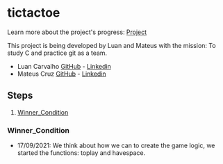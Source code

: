# tictactoe
Learn more about the project's progress: [Project](https://github.com/luanldcarvalho/tictactoe/projects/1)

This project is being developed by Luan and Mateus with the mission: To study C and practice git as a team.
- Luan Carvalho [GitHub](https://github.com/luanldcarvalho) - [Linkedin](https://www.linkedin.com/in/luanldcarvalho/)
- Mateus Cruz [GitHub](https://github.com/mateuscruz22) - [Linkedin](https://www.linkedin.com/in/mateuscruz22/)

## Steps

1. [Winner_Condition](#Winner_Condition)

### Winner_Condition

- 17/09/2021: We think about how we can to create the game logic, we started the functions: toplay and havespace.
